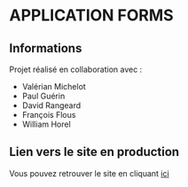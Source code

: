 # APPLICATION FORMS

## Informations

Projet réalisé en collaboration avec :
* Valérian Michelot
* Paul Guérin
* David Rangeard
* François Flous
* William Horel

## Lien vers le site en production

Vous pouvez retrouver le site en cliquant [ici](https://i-like-big-forms-andicannotlie.herokuapp.com/users/new)
